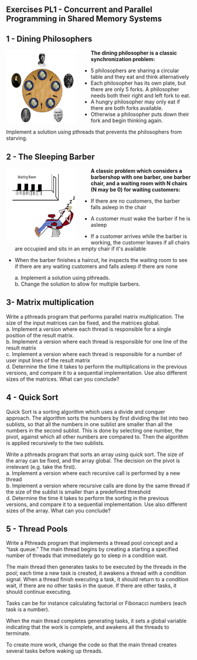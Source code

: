 ## Exercises PL1 - Concurrent and Parallel Programming in Shared Memory Systems

## 1 - Dining Philosophers

<img src="img/Dining_philosopher.png" alt="" style="float: left;  margin: 1px 40px 1px 1px; height: 200px; width:190px;" title="Dining philosopher"/>

__The dining philosopher is a classic synchronization problem:__
- 5 philosophers are sharing a circular table and they eat and think
  alternatively
- Each philosopher has its own plate, but there are only 5 forks. A
  philosopher needs both their right and left fork to eat.
- A hungry philosopher may only eat if there are both forks available.
- Otherwise a philosopher puts down their fork and begin thinking
  again.

Implement a solution using pthreads that prevents the philosophers
  from starving.

##
## 2 - The Sleeping Barber

<img src="img/The_Sleeper_Barber.png" alt="" style="float: left;  margin: 1px 40px 1px 1px; height: 200px; width:190px;" title="Sleeper Barber"/>

__A classic problem which considers a barbershop with one
barber, one barber chair, and a waiting room with N chairs (N
may be 0) for waiting customers:__
- If there are no customers, the barber falls asleep in the
  chair
- A customer must wake the barber if he is asleep
- If a customer arrives while the barber is working, the
  customer leaves if all chairs are occupied and sits in an
  empty chair if it's available
- When the barber finishes a haircut, he inspects the
  waiting room to see if there are any waiting customers
  and falls asleep if there are none


  a. Implement a solution using pthreads.\
  b. Change the solution to allow for multiple barbers.

##
## 3- Matrix multiplication

Write a pthreads program that performs parallel matrix multiplication. The size of the input matrices can
be fixed, and the matrices global.\
a. Implement a version where each thread is responsible for a single position of the result matrix.\
b. Implement a version where each thread is responsible for one line of the result matrix\
c. Implement a version where each thread is responsible for a number of user input lines of the result
matrix\
d. Determine the time it takes to perform the multiplications in the previous versions, and compare it to
a sequential implementation. Use also different sizes of the matrices. What can you conclude?

##
## 4 - Quick Sort

Quick Sort is a sorting algorithm which uses a divide and conquer approach. The algorithm sorts the
numbers by first dividing the list into two sublists, so that all the numbers in one sublist are smaller than
all the numbers in the second sublist. This is done by selecting one number, the pivot, against which all
other numbers are compared to. Then the algorithm is applied recursively to the two sublists.

Write a pthreads program that sorts an array using quick sort. The size of the array can be fixed, and the
array global. The decision on the pivot is irrelevant (e.g. take the first).\
a. Implement a version where each recursive call is performed by a new thread\
b. Implement a version where recursive calls are done by the same thread if the size of the sublist is
smaller than a predefined threshold\
d. Determine the time it takes to perform the sorting in the previous versions, and compare it to a
sequential implementation. Use also different sizes of the array. What can you conclude?

## 5 - Thread Pools
Write a Pthreads program that implements a thread pool concept and a “task queue.” The main thread
begins by creating a starting a specified number of threads that immediately go to sleep in a condition
wait.

The main thread then generates tasks to be executed by the threads in the pool; each time a new task is
created, it awakens a thread with a condition signal. When a thread finish executing a task, it should return
to a condition wait, if there are no other tasks in the queue. If there are other tasks, it should continue
executing. 

Tasks can be for instance calculating factorial or Fibonacci numbers (each task is a number).

When the main thread completes generating tasks, it sets a global variable indicating that the work is
complete, and awakens all the threads to terminate.

To create more work, change the code so that the main thread creates several tasks before waking up
threads.


